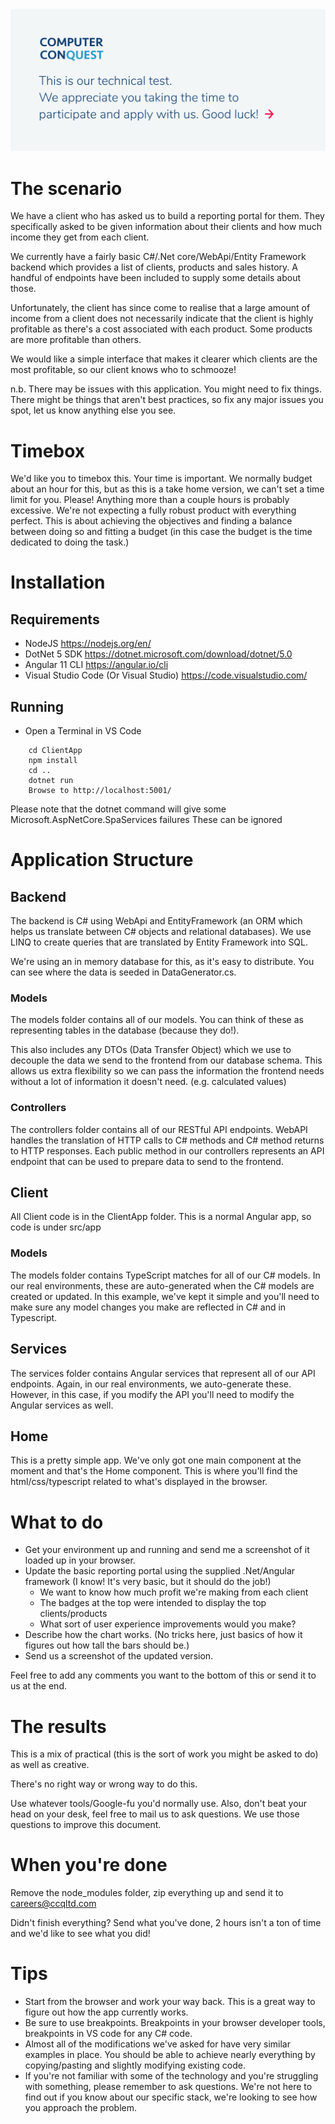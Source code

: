 <img src="https://github.com/computerconquest/TechnicalTest/blob/master/techtestwelcome.svg" alt="We appreciate you taking the time to participate in our technical test.">

# The scenario

We have a client who has asked us to build a reporting portal for them. They specifically asked to be given information about their clients and how much income they get from each client.

We currently have a fairly basic C#/.Net core/WebApi/Entity Framework backend which provides a list of clients, products and sales history. A handful of endpoints have been included to supply some details about those.

Unfortunately, the client has since come to realise that a large amount of income from a client does not necessarily indicate that the client is highly profitable as there's a cost associated with each product. Some products are more profitable than others.

We would like a simple interface that makes it clearer which clients are the most profitable, so our client knows who to schmooze!

n.b. There may be issues with this application. You might need to fix things. There might be things that aren't best practices, so fix any major issues you spot, let us know anything else you see.

# Timebox

We'd like you to timebox this. Your time is important. We normally budget about an hour for this, but as this is a take home version, we can't set a time limit for you. Please! Anything more than a couple hours is probably excessive. We're not expecting a fully robust product with everything perfect. This is about achieving the objectives and finding a balance between doing so and fitting a budget (in this case the budget is the time dedicated to doing the task.)

# Installation

## Requirements

- NodeJS https://nodejs.org/en/
- DotNet 5 SDK https://dotnet.microsoft.com/download/dotnet/5.0
- Angular 11 CLI https://angular.io/cli
- Visual Studio Code (Or Visual Studio) https://code.visualstudio.com/

## Running

- Open a Terminal in VS Code

```
    cd ClientApp
    npm install
    cd ..
    dotnet run
    Browse to http://localhost:5001/
```

Please note that the dotnet command will give some Microsoft.AspNetCore.SpaServices failures
These can be ignored

# Application Structure

## Backend

The backend is C# using WebApi and EntityFramework (an ORM which helps us translate between C# objects and relational databases). We use LINQ to create queries that are translated by Entity Framework into SQL.

We're using an in memory database for this, as it's easy to distribute. You can see where the data is seeded in DataGenerator.cs.

### Models

The models folder contains all of our models. You can think of these as representing tables in the database (because they do!).

This also includes any DTOs (Data Transfer Object) which we use to decouple the data we send to the frontend from our database schema. This allows us extra flexibility so we can pass the information the frontend needs without a lot of information it doesn't need. (e.g. calculated values)

### Controllers

The controllers folder contains all of our RESTful API endpoints. WebAPI handles the translation of HTTP calls to C# methods and C# method returns to HTTP responses. Each public method in our controllers represents an API endpoint that can be used to prepare data to send to the frontend.

## Client

All Client code is in the ClientApp folder. This is a normal Angular app, so code is under src/app

### Models

The models folder contains TypeScript matches for all of our C# models. In our real environments, these are auto-generated when the C# models are created or updated. In this example, we've kept it simple and you'll need to make sure any model changes you make are reflected in C# and in Typescript.

## Services

The services folder contains Angular services that represent all of our API endpoints. Again, in our real environments, we auto-generate these. However, in this case, if you modify the API you'll need to modify the Angular services as well.

## Home

This is a pretty simple app. We've only got one main component at the moment and that's the Home component. This is where you'll find the html/css/typescript related to what's displayed in the browser.

# What to do

- Get your environment up and running and send me a screenshot of it loaded up in your browser.
- Update the basic reporting portal using the supplied .Net/Angular framework (I know! It's very basic, but it should do the job!)
  - We want to know how much profit we're making from each client
  - The badges at the top were intended to display the top clients/products
  - What sort of user experience improvements would you make?
- Describe how the chart works. (No tricks here, just basics of how it figures out how tall the bars should be.)
- Send us a screenshot of the updated version.

Feel free to add any comments you want to the bottom of this or send it to us at the end.

# The results

This is a mix of practical (this is the sort of work you might be asked to do) as well as creative.

There's no right way or wrong way to do this.

Use whatever tools/Google-fu you'd normally use. Also, don't beat your head on your desk, feel free to mail us to ask questions. We use those questions to improve this document.

# When you're done

Remove the node_modules folder, zip everything up and send it to careers@ccqltd.com


Didn't finish everything? Send what you've done, 2 hours isn't a ton of time and we'd like to see what you did!

# Tips

- Start from the browser and work your way back. This is a great way to figure out how the app currently works.
- Be sure to use breakpoints. Breakpoints in your browser developer tools, breakpoints in VS code for any C# code.
- Almost all of the modifications we've asked for have very similar examples in place. You should be able to achieve nearly everything by copying/pasting and slightly modifying existing code.
- If you're not familiar with some of the technology and you're struggling with something, please remember to ask questions. We're not here to find out if you know about our specific stack, we're looking to see how you approach the problem.
